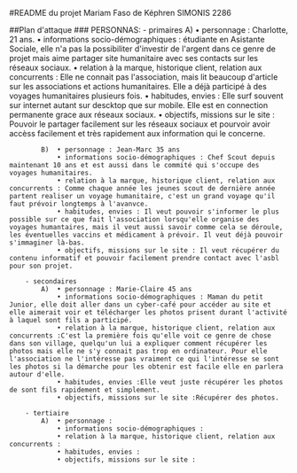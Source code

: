 #README du projet Mariam Faso de Képhren SIMONIS 2286


##Plan d'attaque
	### PERSONNAS: 
		- primaires
			A)	• personnage : Charlotte, 21 ans.
				• informations socio-démographiques : étudiante en Asistante Sociale, elle n'a pas la possibiliter d'investir de l'argent dans ce genre de projet mais aime partager site humanitaire avec ses contacts sur les réseaux sociaux.
				• relation à la marque, historique client, relation aux concurrents : Elle ne connait pas l'association, mais lit beaucoup d'article sur les associations et actions humanitaires. Elle a déjà participé à des voyages humanitaires plusieurs fois.
				• habitudes, envies : Elle surf souvent sur internet autant sur descktop que sur mobile. Elle est en connection permanente grace aux réseaux sociaux.
				• objectifs, missions sur le site : Pouvoir le partager facilement sur les réseaux sociaux et pourvoir avoir accèss facilement et très rapidement aux information qui le concerne.
         	
         	B)	• personnage : Jean-Marc 35 ans
				• informations socio-démographiques : Chef Scout depuis maintenant 10 ans et est aussi dans le commité qui s'occupe des voyages humanitaires.
				• relation à la marque, historique client, relation aux concurrents : Comme chaque année les jeunes scout de dernière année partent realiser un voyage humanitaire, c'est un grand voyage qu'il faut prévoir longtemps à l'avanvce.
				• habitudes, envies : Il veut pouvoir s'informer le plus possible sur ce que fait l'association lorsqu'elle organise des voyages humantaires, mais il veut aussi savoir comme cela se déroule, les éventuelles vaccins et médicament à prévoir. Il veut déjà pouvoir s'immaginer là-bas.						
				• objectifs, missions sur le site : Il veut récupérer du contenu informatif et pouvoir facilement prendre contact avec l'asbl pour son projet.
	
		- secondaires
			A)	• personnage : Marie-Claire 45 ans
				• informations socio-démographiques : Maman du petit Junior, elle doit aller dans un cyber-café pour accéder au site et elle aimerait voir et télécharger les photos prisent durant l'activité à laquel sont fils a participé.
			   	• relation à la marque, historique client, relation aux concurrents :C'est la première fois qu'elle voit ce genre de chose dans son village, quelqu'un lui a expliquer comment récupérer les photos mais elle ne s'y connait pas trop en ordinateur. Pour elle l'association ne l'intéresse pas vraiment ce qui l'intéresse se sont les photos si la démarche pour les obtenir est facile elle en parlera autour d'elle.
			   	• habitudes, envies :Elle veut juste récupérer les photos de sont fils rapidement et simplement.				
            	• objectifs, missions sur le site :Récupérer des photos.
			
		- tertiaire
			A)	• personnage :
				• informations socio-démographiques :
			   	• relation à la marque, historique client, relation aux concurrents :
			   	• habitudes, envies :							
            	• objectifs, missions sur le site :
